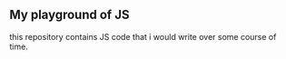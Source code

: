 ## My playground of JS
this repository contains JS code that i would write over some course of time.
